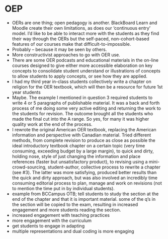 # OEP
* OERs are one thing; open pedagogy is another. BlackBoard Learn and Moodle create their own limitations, as does our ‘continuous entry’ model. I’d like to be able to interact more with the students as they find their way through the OERs but the self-paced, non-cohort-based features of our courses make that difficult-to-impossible.
* Probably – because it may be seen by others.
* More constructivist approaches to go with OER use. 
* There are some OER podcasts and educational materials in the on-line courses designed to give either more accessible elaboration on key concepts to consolidate student understand or illustrations of concepts to allow students to apply concepts, or see how they are applied.
* I had my third year in-class students collectively write a chapter on religion for the OER textbook, which will then be a resource for future 1st year students
* Maybe. The example I mentioned in question 3 required students to write 4 or 5 paragraphs of publishable material. It was a back and forth process of me doing some very active editing and returning the work to the students for revision. The outcome brought all the students who made the final cut into the A range. So yes, for many it was higher quality work at the end of the process.
* I rewrote the original American OER textbook, replacing the American information and perspective with Canadian material. Tried different methods, from complete revision to produce as close as possible the ideal introductory textbook chapter on a certain topic (very time consuming, exceeding budget by a large margin),  to quick and dirty, holding nose, style of just changing the information and place references (faster but unsatisfactory product), to revising using a mini-crowd-sourcing, student-author, collective process to rewrite a chapter (see #3). The latter was more satisfying, produced better results than the quick and dirty approach, but was also involved an incredibly time consuming editorial process to plan, manage and work on revisions (not to mention the time put in by individual students). 
* example from BCCampus OTB; tell students to study the section at the end of the chapter and that it is important material. some of the q’s in the section will be copied to the exam, resulting in increased engagement and more students reading the section.
* increased engagement with teaching practices
* more engagement with the curriculum
* get students to engage in adapting
* multiple representations and dual coding is more engaging
